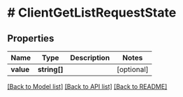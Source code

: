 # # ClientGetListRequestState

## Properties

Name | Type | Description | Notes
------------ | ------------- | ------------- | -------------
**value** | **string[]** |  | [optional] 

[[Back to Model list]](../../README.md#documentation-for-models) [[Back to API list]](../../README.md#documentation-for-api-endpoints) [[Back to README]](../../README.md)


